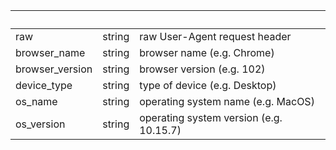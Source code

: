 <!-- Code generated for API Clients. DO NOT EDIT. -->

| &nbsp;          | &nbsp; | &nbsp;                                  |
| --------------- | ------ | --------------------------------------- |
| raw             | string | raw User-Agent request header           |
| browser_name    | string | browser name (e.g. Chrome)              |
| browser_version | string | browser version (e.g. 102)              |
| device_type     | string | type of device (e.g. Desktop)           |
| os_name         | string | operating system name (e.g. MacOS)      |
| os_version      | string | operating system version (e.g. 10.15.7) |
